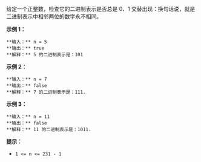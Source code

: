 给定一个正整数，检查它的二进制表示是否总是 0、1 交替出现：换句话说，就是二进制表示中相邻两位的数字永不相同。



**示例 1：**

    
    
    **输入：** n = 5
    **输出：** true
    **解释：** 5 的二进制表示是：101
    

**示例 2：**

    
    
    **输入：** n = 7
    **输出：** false
    **解释：** 7 的二进制表示是：111.

**示例 3：**

    
    
    **输入：** n = 11
    **输出：** false
    **解释：** 11 的二进制表示是：1011.



**提示：**

  * `1 <= n <= 231 - 1`

